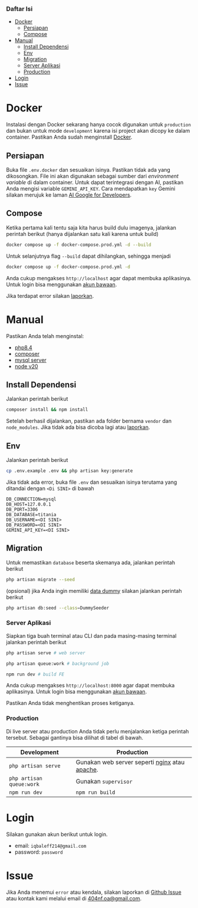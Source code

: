 ### Daftar Isi

- [Docker](#docker)
    - [Persiapan](#persiapan)
    - [Compose](#compose)
- [Manual](#manual)
    - [Install Dependensi](#install-dependensi)
    - [Env](#env)
    - [Migration](#migration)
    - [Server Aplikasi](#server-aplikasi)
    - [Production](#server-aplikasi)
- [Login](#login)
- [Issue](#issue)

# Docker

Instalasi dengan Docker sekarang hanya cocok digunakan untuk `production` dan bukan untuk mode `development` karena isi project akan dicopy ke dalam container. Pastikan Anda sudah menginstall [Docker](https://docs.docker.com/desktop/setup/install/windows-install/).

## Persiapan

Buka file `.env.docker` dan sesuaikan isinya. Pastikan tidak ada yang dikosongkan. File ini akan digunakan sebagai sumber dari _environment variable_ di dalam container. Untuk dapat terintegrasi dengan AI, pastikan Anda mengisi variable `GEMINI_API_KEY`. Cara mendapatkan `key` Gemini silakan merujuk ke laman [AI Google for Developers](https://ai.google.dev/gemini-api/docs).

## Compose

Ketika pertama kali tentu saja kita harus build dulu imagenya, jalankan perintah berikut (hanya dijalankan satu kali karena untuk build)

```sh
docker compose up -f docker-compose.prod.yml -d --build
```

Untuk selanjutnya flag `--build` dapat dihilangkan, sehingga menjadi

```sh
docker compose up -f docker-compose.prod.yml -d
```

Anda cukup mengakses `http://localhost` agar dapat membuka aplikasinya. Untuk login bisa menggunakan [akun bawaan](#login).

Jika terdapat error silakan [laporkan](#issue).

# Manual

Pastikan Anda telah menginstal:
- [php8.4](https://www.php.net/downloads.php)
- [composer](https://getcomposer.org/download/)
- [mysql server](https://dev.mysql.com/downloads/mysql/8.0.html)
- [node v20](https://nodejs.org/en/download)

## Install Dependensi

Jalankan perintah berikut
```sh
composer install && npm install
```

Setelah berhasil dijalankan, pastikan ada folder bernama `vendor` dan `node_modules`. Jika tidak ada bisa dicoba lagi atau [laporkan](#issue).

## Env

Jalankan perintah berikut
```sh
cp .env.example .env && php artisan key:generate
```

Jika tidak ada error, buka file `.env` dan sesuaikan isinya terutama yang ditandai dengan `<Di SINI>` di bawah
```
DB_CONNECTION=mysql
DB_HOST=127.0.0.1
DB_PORT=3306
DB_DATABASE=titania
DB_USERNAME=<DI SINI>
DB_PASSWORD=<DI SINI>
GEMINI_API_KEY=<DI SINI>
```

## Migration

Untuk memastikan `database` beserta skemanya ada, jalankan perintah berikut

```sh
php artisan migrate --seed
```

(opsional) jika Anda ingin memiliki [data dummy](https://en.wikipedia.org/wiki/Dummy_data) silakan jalankan perintah berikut

```sh
php artisan db:seed --class=DummySeeder
```

### Server Aplikasi

Siapkan tiga buah terminal atau CLI dan pada masing-masing terminal jalankan perintah berikut
```sh
php artisan serve # web server
```
```sh
php artisan queue:work # background job
```
```sh
npm run dev # build FE
```

Anda cukup mengakses `http://localhost:8000` agar dapat membuka aplikasinya. Untuk login bisa menggunakan [akun bawaan](#login).

Pastikan Anda tidak menghentikan proses ketiganya. 

### Production

Di live server atau production Anda tidak perlu menjalankan ketiga perintah tersebut. Sebagai gantinya bisa dilihat di tabel di bawah.

| Development | Production |
|------|-----------|
| `php artisan serve` | Gunakan web server seperti [nginx](https://nginx.org/) atau [apache](https://httpd.apache.org/). |
| `php artisan queue:work` | Gunakan `supervisor` |
| `npm run dev` | `npm run build` |


# Login

Silakan gunakan akun berikut untuk login.

- email: `iqbaleff214@gmail.com`
- password: `password`

# Issue

Jika Anda menemui `error` atau kendala, silakan laporkan di [Github Issue](https://github.com/404NotFoundIndonesia/for-sale/issues) atau kontak kami melalui email di [404nf.oa@gmail.com](mailto:404nf.oa@gmail.com).